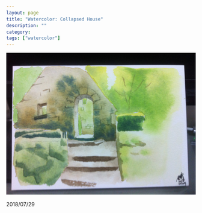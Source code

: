 ```yaml
---
layout: page
title: "Watercolor: Collapsed House"
description: ""
category:
tags: ["watercolor"]
---
```


![Collapsed House](/assets/images/watercolor-0018.jpg)

2018/07/29
